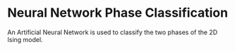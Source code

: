 # Neural Network Phase Classification
An Artificial Neural Network is used to classify the two phases of the 2D Ising model.

